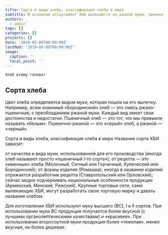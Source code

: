 ```yaml
---
title: Сорта и виды хлеба, классификация хлеба в мире
subtitle: В основном ассортимент ХБИ выпекаются из ржаной муки, пшеничной и их смеси.
authors:
  - admin
tags: []
categories: []
projects: []
date: '2019-02-05T00:00:00Z'
lastMod: '2019-09-05T00:00:00Z'
image:
  caption: ''
  focal_point: ''
---
```


    Хлеб всему голова!



## Сорта хлеба

Цвет хлеба определяется видом муки, которая пошла на его выпечку. Например, всем знакомый «Бородинский» хлеб — это смесь ржано-пшеничная, с преобладанием ржаной муки. Каждый вид имеет свои достоинства и недостатки. Пшеничный хлеб — это тот, что мы привыкли называть «белым». Пшенично-ржаной — это «серый» хлеб, а ржаной — «черный».

Сорта и виды хлеба, классификация хлеба в мире
Название сорта ХБИ зависит:

от качества и вида муки, использованной для его производства (иногда хлеб называют просто «пшеничный I-го сорта»);
от рецепта — это «именные» хлеба (Молочный, Ситный или Горчичный, Купеческий или Бородинский);
от формы изделия (Ромашка);
иногда в названии изделий отражается разработчик рецепта (Ставропольский или Орловский);
сейчас модно подчеркивать национальные особенности продукции (Армянский, Минский, Рижский).
Крупные торговые сети, сами выпекающие ХБИ, могут разработать свою торговую марку и давать названия хлебом.

Для изготовления ХБИ используют муку высшего (ВС), I и II сортов. При использовании муки ВС продукция получается более вкусной (с лучшими органолептическими качествами) и «красивее». При использовании второсортной муки продукция более «тяжелая», менее вкусная, но более дешевая.
